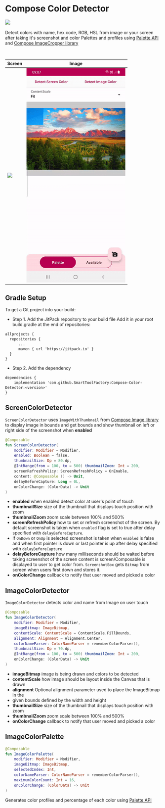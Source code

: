 # Compose Color Detector

[![](https://jitpack.io/v/SmartToolFactory/Compose-Color-Detector.svg)](https://jitpack.io/#SmartToolFactory/Compose-Color-Detector)

Detect colors with name, hex code, RGB, HSL from image or your screen after taking it's screenshot
and color Palettes and profiles
using [Palette API](https://developer.android.com/training/material/palette-colors)
and [Compose ImageCropper library](https://github.com/SmartToolFactory/Compose-Image-Cropper)

<br>

| Screen | Image | 
| ----------|-----------| 
| <img src="./screenshot/screen_detector.gif"/>| <img src="./screenshot/image_detector.gif"/> |

## Gradle Setup

To get a Git project into your build:

* Step 1. Add the JitPack repository to your build file Add it in your root build.gradle at the end
  of repositories:

```
allprojects {
  repositories {
      ...
      maven { url 'https://jitpack.io' }
  }
}
```

* Step 2. Add the dependency

```
dependencies {
    implementation 'com.github.SmartToolFactory:Compose-Color-Detector:<version>'
}
```

## ScreenColorDetector

`ScreenColorDetector` uses `ImageWithThumbnail`
from [Compose Image library](https://github.com/SmartToolFactory/Compose-Image)
to display image in bounds and get bounds and show thumbnail on left or right side of the screenshot
when **enabled**

```kotlin
@Composable
fun ScreenColorDetector(
    modifier: Modifier = Modifier,
    enabled: Boolean = false,
    thumbnailSize: Dp = 80.dp,
    @IntRange(from = 100, to = 500) thumbnailZoom: Int = 200,
    screenRefreshPolicy: ScreenRefreshPolicy = OnEnable,
    content: @Composable () -> Unit,
    delayBeforeCapture: Long = 0L,
    onColorChange: (ColorData) -> Unit
) 
```

* **enabled** when enabled detect color at user's point of touch
* **thumbnailSize** size of the thumbnail that displays touch position with zoom
* **thumbnailZoom** zoom scale between 100% and 500%
* **screenRefreshPolicy** how to set or refresh screenshot of the screen. By default screenshot is
  taken when `enabled` flag is set to true after delay specified with `delayBeforeCapture`.
* If `OnDown` or `OnUp` is selected screenshot is taken when `enabled` is false and when first
  pointer is down or last pointer is up after delay specified with `delayBeforeCapture`
* **delayBeforeCapture** how many milliseconds should be waited before taking screenshot of the
  screen content is screen/Composable is displayed to user to get color from. `ScreenshotBox`
  gets `Bitmap` from screen when users first down and stores it.
* **onColorChange** callback to notify that user moved and picked a color

## ImageColorDetector

`ImageColorDetector` detects color and name from Image on user touch

```kotlin
@Composable
fun ImageColorDetector(
    modifier: Modifier = Modifier,
    imageBitmap: ImageBitmap,
    contentScale: ContentScale = ContentScale.FillBounds,
    alignment: Alignment = Alignment.Center,
    colorNameParser: ColorNameParser = rememberColorParser(),
    thumbnailSize: Dp = 70.dp,
    @IntRange(from = 100, to = 500) thumbnailZoom: Int = 200,
    onColorChange: (ColorData) -> Unit
)
```

* **imageBitmap** image is being drawn and colors to be detected
* **contentScale** how image should be layout inside the Canvas that is drawn
* **alignment** Optional alignment parameter used to place the ImageBitmap in the
* given bounds defined by the width and height
* **thumbnailSize** size of the thumbnail that displays touch position with zoom
* **thumbnailZoom** zoom scale between 100% and 500%
* **onColorChange** callback to notify that user moved and picked a color

## ImageColorPalette

```kotlin
@Composable
fun ImageColorPalette(
    modifier: Modifier = Modifier,
    imageBitmap: ImageBitmap,
    selectedIndex: Int,
    colorNameParser: ColorNameParser = rememberColorParser(),
    maximumColorCount: Int = 16,
    onColorChange: (ColorData) -> Unit
)
```

Generates color profiles and percentage of each color
using [Palette API](https://developer.android.com/training/material/palette-colors)
